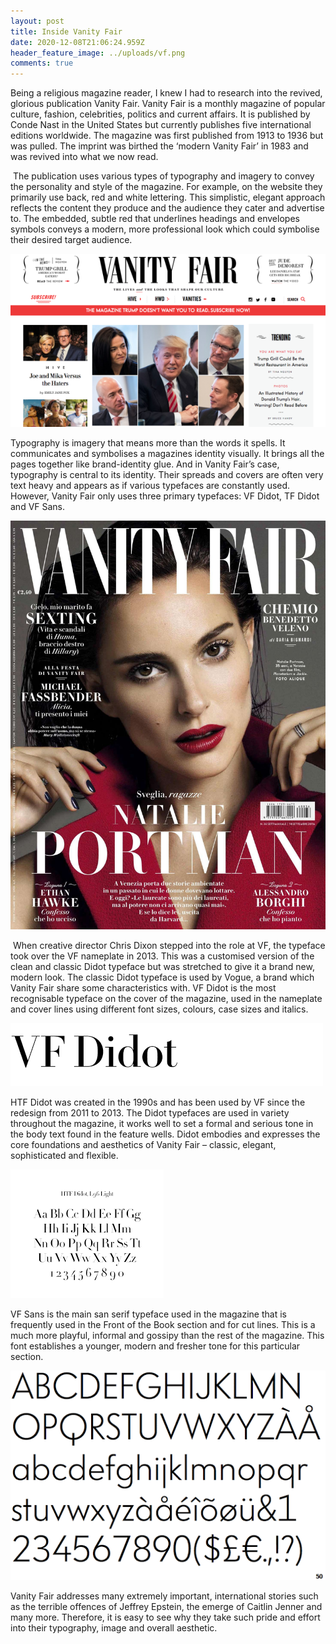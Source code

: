 ```yaml
---
layout: post
title: Inside Vanity Fair
date: 2020-12-08T21:06:24.959Z
header_feature_image: ../uploads/vf.png
comments: true
---
```

[ ](<http://587.claudiastrong.com/vanity-fair-typography-2/ >)Being a religious magazine reader, I knew I had to research into the revived, glorious publication Vanity Fair. Vanity Fair is a monthly magazine of popular culture, fashion, celebrities, politics and current affairs. It is published by Conde Nast in the United States but currently publishes five international editions worldwide. The magazine was first published from 1913 to 1936 but was pulled. The imprint was birthed the ‘modern Vanity Fair’ in 1983 and was revived into what we now read. 

 The publication uses various types of typography and imagery to convey the personality and style of the magazine. For example, on the website they primarily use back, red and white lettering. This simplistic, elegant approach reflects the content they produce and the audience they cater and advertise to. The embedded, subtle red that underlines headings and envelopes symbols conveys a modern, more professional look which could symbolise their desired target audience. 

![Image from Fast Company ](../uploads/vf-1.png)

Typography is imagery that means more than the words it spells. It communicates and symbolises a magazines identity visually. It brings all the pages together like brand-identity glue. And in Vanity Fair’s case, typography is central to its identity. Their spreads and covers are often very text heavy and appears as if various typefaces are constantly used. However, Vanity Fair only uses three primary typefaces: VF Didot, TF Didot and VF Sans.

![Image from Pinterest](../uploads/vf-2.jpg)

 When creative director Chris Dixon stepped into the role at VF, the typeface took over the VF nameplate in 2013. This was a customised version of the clean and classic Didot typeface but was stretched to give it a brand new, modern look. The classic Didot typeface is used by Vogue, a brand which Vanity Fair share some characteristics with. VF Didot is the most recognisable typeface on the cover of the magazine, used in the nameplate and cover lines using different font sizes, colours, case sizes and italics. 

![Image from Fonts In Use ](../uploads/vf-3.png)

HTF Didot was created in the 1990s and has been used by VF since the redesign from 2011 to 2013. The Didot typefaces are used in variety throughout the magazine, it works well to set a formal and serious tone in the body text found in the feature wells. Didot embodies and expresses the core foundations and aesthetics of Vanity Fair – classic, elegant, sophisticated and flexible. 

![Image from MoMa](../uploads/htf-didot-.png)

VF Sans is the main san serif typeface used in the magazine that is frequently used in the Front of the Book section and for cut lines. This is a much more playful, informal and gossipy than the rest of the magazine. This font establishes a younger, modern and fresher tone for this particular section. 

![Image from Identifont](../uploads/identifont.gif)

Vanity Fair addresses many extremely important, international stories such as the terrible offences of Jeffrey Epstein, the emerge of Caitlin Jenner and many more. Therefore, it is easy to see why they take such pride and effort into their typography, image and overall aesthetic.